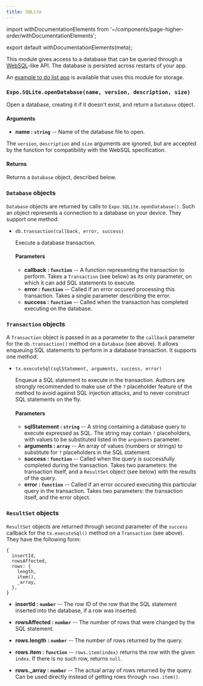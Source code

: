 ```yaml
---
title: SQLite
---
```


import withDocumentationElements from '~/components/page-higher-order/withDocumentationElements';

export default withDocumentationElements(meta);

This module gives access to a database that can be queried through a [WebSQL](https://www.w3.org/TR/webdatabase/)-like API. The database is persisted across restarts of your app.

An [example to do list app](https://github.com/expo/sqlite-example) is available that uses this module for storage.

### `Expo.SQLite.openDatabase(name, version, description, size)`

Open a database, creating it if it doesn't exist, and return a `Database` object.

#### Arguments

-   **name : `string`** -- Name of the database file to open.

  The `version`, `description` and `size` arguments are ignored, but are accepted by the function for compatibility with the WebSQL specification.

#### Returns

Returns a `Database` object, described below.

### `Database` objects

`Database` objects are returned by calls to `Expo.SQLite.openDatabase()`. Such an object represents a connection to a database on your device. They support one method:

-   `db.transaction(callback, error, success)`

    Execute a database transaction.

    #### Parameters

    -   **callback : `function`** -- A function representing the transaction to perform. Takes a `Transaction` (see below) as its only parameter, on which it can add SQL statements to execute.
    -   **error : `function`** -- Called if an error occured processing this transaction. Takes a single parameter describing the error.
    -   **success : `function`** -- Called when the transaction has completed executing on the database.

### `Transaction` objects

A `Transaction` object is passed in as a parameter to the `callback` parameter for the `db.transaction()` method on a `Database` (see above). It allows enqueuing SQL statements to perform in a database transaction. It supports one method:

-   `tx.executeSql(sqlStatement, arguments, success, error)`

    Enqueue a SQL statement to execute in the transaction. Authors are strongly recommended to make use of the `?` placeholder feature of the method to avoid against SQL injection attacks, and to never construct SQL statements on the fly.

    #### Parameters

    -   **sqlStatement : `string`** -- A string containing a database query to execute expressed as SQL. The string may contain `?` placeholders, with values to be substituted listed in the `arguments` parameter.
    -   **arguments : `array`** -- An array of values (numbers or strings) to substitute for `?` placeholders in the SQL statement.
    -   **success : `function`** -- Called when the query is successfully completed during the transaction. Takes two parameters: the transaction itself, and a `ResultSet` object (see below) with the results of the query.
    -   **error : `function`** -- Called if an error occured executing this particular query in the transaction. Takes two parameters: the transaction itself, and the error object.

### `ResultSet` objects

`ResultSet` objects are returned through second parameter of the `success` callback for the `tx.executeSql()` method on a `Transaction` (see above). They have the following form:

```
{
  insertId,
  rowsAffected,
  rows: {
    length,
    item(),
    _array,
  },
}
```

-   **insertId : `number`** -- The row ID of the row that the SQL statement inserted into the database, if a row was inserted.

-   **rowsAffected : `number`** -- The number of rows that were changed by the SQL statement.

-   **rows.length : `number`** -- The number of rows returned by the query.

-   **rows.item : `function`** -- `rows.item(index)` returns the row with the given `index`. If there is no such row, returns `null`.

-   **rows._array : `number`** -- The actual array of rows returned by the query. Can be used directly instead of getting rows through `rows.item()`.
